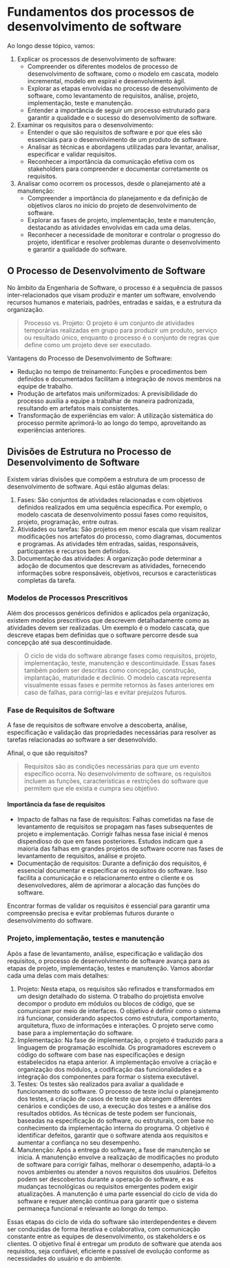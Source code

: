 # Fundamentos dos processos de desenvolvimento de software

Ao longo desse tópico, vamos:

1. Explicar os processos de desenvolvimento de software:
   * Compreender os diferentes modelos de processo de desenvolvimento de software, como o modelo em cascata, modelo incremental, modelo em espiral e desenvolvimento ágil.
   * Explorar as etapas envolvidas no processo de desenvolvimento de software, como levantamento de requisitos, análise, projeto, implementação, teste e manutenção.
   * Entender a importância de seguir um processo estruturado para garantir a qualidade e o sucesso do desenvolvimento de software.
2. Examinar os requisitos para o desenvolvimento:
   * Entender o que são requisitos de software e por que eles são essenciais para o desenvolvimento de um produto de software.
   * Analisar as técnicas e abordagens utilizadas para levantar, analisar, especificar e validar requisitos.
   * Reconhecer a importância da comunicação efetiva com os stakeholders para compreender e documentar corretamente os requisitos.
3. Analisar como ocorrem os processos, desde o planejamento até a manutenção:
   * Compreender a importância do planejamento e da definição de objetivos claros no início do projeto de desenvolvimento de software.
   * Explorar as fases de projeto, implementação, teste e manutenção, destacando as atividades envolvidas em cada uma delas.
   * Reconhecer a necessidade de monitorar e controlar o progresso do projeto, identificar e resolver problemas durante o desenvolvimento e garantir a qualidade do software.

## O Processo de Desenvolvimento de Software

No âmbito da Engenharia de Software, o processo é a sequência de passos inter-relacionados que visam produzir e manter um software, envolvendo recursos humanos e materiais, padrões, entradas e saídas, e a estrutura da organização.

> Processo vs. Projeto: O projeto é um conjunto de atividades temporárias realizadas em grupo para produzir um produto, serviço ou resultado único, enquanto o processo é o conjunto de regras que define como um projeto deve ser executado.

Vantagens do Processo de Desenvolvimento de Software:

* Redução no tempo de treinamento: Funções e procedimentos bem definidos e documentados facilitam a integração de novos membros na equipe de trabalho.
* Produção de artefatos mais uniformizados: A previsibilidade do processo auxilia a equipe a trabalhar de maneira padronizada, resultando em artefatos mais consistentes.
* Transformação de experiências em valor: A utilização sistemática do processo permite aprimorá-lo ao longo do tempo, aproveitando as experiências anteriores.

## Divisões de Estrutura no Processo de Desenvolvimento de Software

Existem várias divisões que compõem a estrutura de um processo de desenvolvimento de software. Aqui estão algumas delas:

1. Fases: São conjuntos de atividades relacionadas e com objetivos definidos realizados em uma sequência específica. Por exemplo, o modelo cascata de desenvolvimento possui fases como requisitos, projeto, programação, entre outras.
2. Atividades ou tarefas: São projetos em menor escala que visam realizar modificações nos artefatos do processo, como diagramas, documentos e programas. As atividades têm entradas, saídas, responsáveis, participantes e recursos bem definidos.
3. Documentação das atividades: A organização pode determinar a adoção de documentos que descrevam as atividades, fornecendo informações sobre responsáveis, objetivos, recursos e características completas da tarefa.

### Modelos de Processos Prescritivos

Além dos processos genéricos definidos e aplicados pela organização, existem modelos prescritivos que descrevem detalhadamente como as atividades devem ser realizadas. Um exemplo é o modelo cascata, que descreve etapas bem definidas que o software percorre desde sua concepção até sua descontinuidade.

> O ciclo de vida do software abrange fases como requisitos, projeto, implementação, teste, manutenção e descontinuidade. Essas fases também podem ser descritas como concepção, construção, implantação, maturidade e declínio. O modelo cascata representa visualmente essas fases e permite retornos às fases anteriores em caso de falhas, para corrigi-las e evitar prejuízos futuros.

### Fase de Requisitos de Software

A fase de requisitos de software envolve a descoberta, análise, especificação e validação das propriedades necessárias para resolver as tarefas relacionadas ao software a ser desenvolvido.

Afinal, o que são requisitos?

> Requisitos são as condições necessárias para que um evento específico ocorra. No desenvolvimento de software, os requisitos incluem as funções, características e restrições do software que permitem que ele exista e cumpra seu objetivo.

#### Importância da fase de requisitos

* Impacto de falhas na fase de requisitos: Falhas cometidas na fase de levantamento de requisitos se propagam nas fases subsequentes de projeto e implementação. Corrigir falhas nessa fase inicial é menos dispendioso do que em fases posteriores. Estudos indicam que a maioria das falhas em grandes projetos de software ocorre nas fases de levantamento de requisitos, análise e projeto.
* Documentação de requisitos: Durante a definição dos requisitos, é essencial documentar e especificar os requisitos do software. Isso facilita a comunicação e o relacionamento entre o cliente e os desenvolvedores, além de aprimorar a alocação das funções do software.

Encontrar formas de validar os requisitos é essencial para garantir uma compreensão precisa e evitar problemas futuros durante o desenvolvimento do software.

### Projeto, implementação, testes e manutenção

Após a fase de levantamento, análise, especificação e validação dos requisitos, o processo de desenvolvimento de software avança para as etapas de projeto, implementação, testes e manutenção. Vamos abordar cada uma delas com mais detalhes:

1. Projeto: Nesta etapa, os requisitos são refinados e transformados em um design detalhado do sistema. O trabalho do projetista envolve decompor o produto em módulos ou blocos de código, que se comunicam por meio de interfaces. O objetivo é definir como o sistema irá funcionar, considerando aspectos como estrutura, comportamento, arquitetura, fluxo de informações e interações. O projeto serve como base para a implementação do software.
2. Implementação: Na fase de implementação, o projeto é traduzido para a linguagem de programação escolhida. Os programadores escrevem o código do software com base nas especificações e design estabelecidos na etapa anterior. A implementação envolve a criação e organização dos módulos, a codificação das funcionalidades e a integração dos componentes para formar o sistema executável.
3. Testes: Os testes são realizados para avaliar a qualidade e funcionamento do software. O processo de teste inclui o planejamento dos testes, a criação de casos de teste que abrangem diferentes cenários e condições de uso, a execução dos testes e a análise dos resultados obtidos. As técnicas de teste podem ser funcionais, baseadas na especificação do software, ou estruturais, com base no conhecimento da implementação interna do programa. O objetivo é identificar defeitos, garantir que o software atenda aos requisitos e aumentar a confiança no seu desempenho.
4. Manutenção: Após a entrega do software, a fase de manutenção se inicia. A manutenção envolve a realização de modificações no produto de software para corrigir falhas, melhorar o desempenho, adaptá-lo a novos ambientes ou atender a novos requisitos dos usuários. Defeitos podem ser descobertos durante a operação do software, e as mudanças tecnológicas ou requisitos emergentes podem exigir atualizações. A manutenção é uma parte essencial do ciclo de vida do software e requer atenção contínua para garantir que o sistema permaneça funcional e relevante ao longo do tempo.

Essas etapas do ciclo de vida do software são interdependentes e devem ser conduzidas de forma iterativa e colaborativa, com comunicação constante entre as equipes de desenvolvimento, os stakeholders e os clientes. O objetivo final é entregar um produto de software que atenda aos requisitos, seja confiável, eficiente e passível de evolução conforme as necessidades do usuário e do ambiente.
